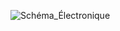 ![Schéma_Électronique](https://user-images.githubusercontent.com/116265979/206125659-e7b8942d-ba4a-4c7c-ab57-c0489044b19e.jpg)
